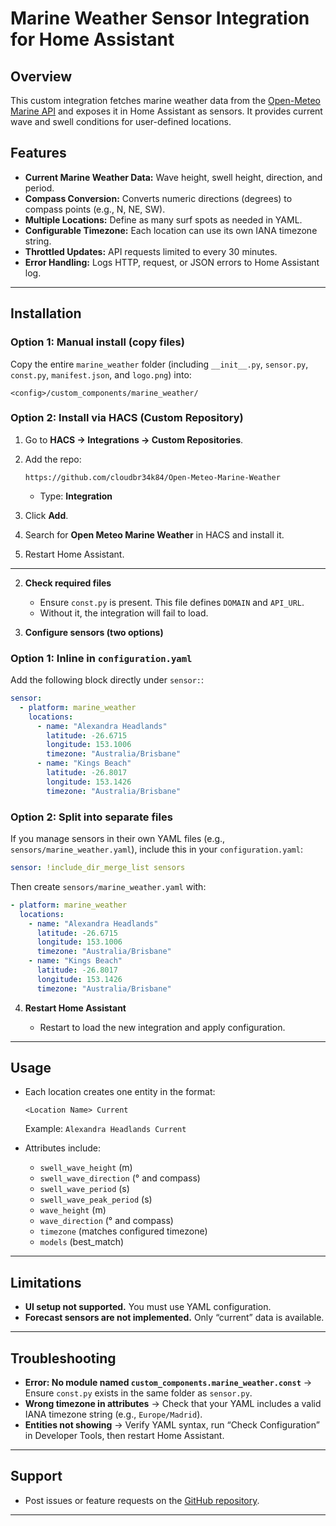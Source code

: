 # Marine Weather Sensor Integration for Home Assistant

## Overview

This custom integration fetches marine weather data from the [Open-Meteo Marine API](https://marine-api.open-meteo.com/v1/marine) and exposes it in Home Assistant as sensors.
It provides current wave and swell conditions for user-defined locations.

## Features

* **Current Marine Weather Data:** Wave height, swell height, direction, and period.
* **Compass Conversion:** Converts numeric directions (degrees) to compass points (e.g., N, NE, SW).
* **Multiple Locations:** Define as many surf spots as needed in YAML.
* **Configurable Timezone:** Each location can use its own IANA timezone string.
* **Throttled Updates:** API requests limited to every 30 minutes.
* **Error Handling:** Logs HTTP, request, or JSON errors to Home Assistant log.

---

## Installation

### Option 1: Manual install (copy files)

Copy the entire `marine_weather` folder (including `__init__.py`, `sensor.py`, `const.py`, `manifest.json`, and `logo.png`) into:

```
<config>/custom_components/marine_weather/
```

### Option 2: Install via HACS (Custom Repository)

1. Go to **HACS → Integrations → Custom Repositories**.
2. Add the repo:

   ```
   https://github.com/cloudbr34k84/Open-Meteo-Marine-Weather
   ```

   * Type: **Integration**
3. Click **Add**.
4. Search for **Open Meteo Marine Weather** in HACS and install it.
5. Restart Home Assistant.

---


2. **Check required files**

   * Ensure `const.py` is present. This file defines `DOMAIN` and `API_URL`.
   * Without it, the integration will fail to load.

3. **Configure sensors (two options)**

### Option 1: Inline in `configuration.yaml`

Add the following block directly under `sensor:`:

```yaml
sensor:
  - platform: marine_weather
    locations:
      - name: "Alexandra Headlands"
        latitude: -26.6715
        longitude: 153.1006
        timezone: "Australia/Brisbane"
      - name: "Kings Beach"
        latitude: -26.8017
        longitude: 153.1426
        timezone: "Australia/Brisbane"
```

### Option 2: Split into separate files

If you manage sensors in their own YAML files (e.g., `sensors/marine_weather.yaml`), include this in your `configuration.yaml`:

```yaml
sensor: !include_dir_merge_list sensors
```

Then create `sensors/marine_weather.yaml` with:

```yaml
- platform: marine_weather
  locations:
    - name: "Alexandra Headlands"
      latitude: -26.6715
      longitude: 153.1006
      timezone: "Australia/Brisbane"
    - name: "Kings Beach"
      latitude: -26.8017
      longitude: 153.1426
      timezone: "Australia/Brisbane"
```

4. **Restart Home Assistant**

   * Restart to load the new integration and apply configuration.

---

## Usage

* Each location creates one entity in the format:

  ```
  <Location Name> Current
  ```

  Example: `Alexandra Headlands Current`

* Attributes include:

  * `swell_wave_height` (m)
  * `swell_wave_direction` (° and compass)
  * `swell_wave_period` (s)
  * `swell_wave_peak_period` (s)
  * `wave_height` (m)
  * `wave_direction` (° and compass)
  * `timezone` (matches configured timezone)
  * `models` (best\_match)

---

## Limitations

* **UI setup not supported.** You must use YAML configuration.
* **Forecast sensors are not implemented.** Only “current” data is available.

---

## Troubleshooting

* **Error: No module named `custom_components.marine_weather.const`**
  → Ensure `const.py` exists in the same folder as `sensor.py`.
* **Wrong timezone in attributes**
  → Check that your YAML includes a valid IANA timezone string (e.g., `Europe/Madrid`).
* **Entities not showing**
  → Verify YAML syntax, run “Check Configuration” in Developer Tools, then restart Home Assistant.

---

## Support

* Post issues or feature requests on the [GitHub repository](https://github.com/cloudbr34k84/Open-Meteo-Marine-Weather).

---
